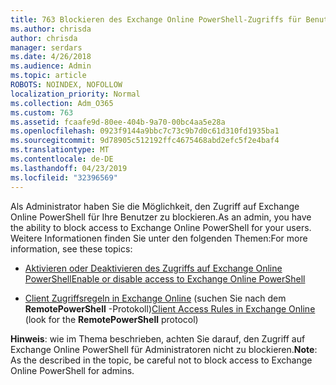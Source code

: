 ```yaml
---
title: 763 Blockieren des Exchange Online PowerShell-Zugriffs für Benutzer
ms.author: chrisda
author: chrisda
manager: serdars
ms.date: 4/26/2018
ms.audience: Admin
ms.topic: article
ROBOTS: NOINDEX, NOFOLLOW
localization_priority: Normal
ms.collection: Adm_O365
ms.custom: 763
ms.assetid: fcaafe9d-80ee-404b-9a70-00bc4aa5e28a
ms.openlocfilehash: 0923f9144a9bbc7c73c9b7d0c61d310fd1935ba1
ms.sourcegitcommit: 9d78905c512192ffc4675468abd2efc5f2e4baf4
ms.translationtype: MT
ms.contentlocale: de-DE
ms.lasthandoff: 04/23/2019
ms.locfileid: "32396569"
---
```

<span data-ttu-id="05fc3-102">Als Administrator haben Sie die Möglichkeit, den Zugriff auf Exchange Online PowerShell für Ihre Benutzer zu blockieren.</span><span class="sxs-lookup"><span data-stu-id="05fc3-102">As an admin, you have the ability to block access to Exchange Online PowerShell for your users.</span></span> <span data-ttu-id="05fc3-103">Weitere Informationen finden Sie unter den folgenden Themen:</span><span class="sxs-lookup"><span data-stu-id="05fc3-103">For more information, see these topics:</span></span>

- [<span data-ttu-id="05fc3-104">Aktivieren oder Deaktivieren des Zugriffs auf Exchange Online PowerShell</span><span class="sxs-lookup"><span data-stu-id="05fc3-104">Enable or disable access to Exchange Online PowerShell</span></span>](https://docs.microsoft.com/powershell/exchange/exchange-online/disable-access-to-exchange-online-powershell)

- <span data-ttu-id="05fc3-105">[Client Zugriffsregeln in Exchange Online](https://technet.microsoft.com/library/mt842508.aspx) (suchen Sie nach dem **RemotePowerShell** -Protokoll)</span><span class="sxs-lookup"><span data-stu-id="05fc3-105">[Client Access Rules in Exchange Online](https://technet.microsoft.com/library/mt842508.aspx) (look for the **RemotePowerShell** protocol)</span></span> 

<span data-ttu-id="05fc3-106">**Hinweis**: wie im Thema beschrieben, achten Sie darauf, den Zugriff auf Exchange Online PowerShell für Administratoren nicht zu blockieren.</span><span class="sxs-lookup"><span data-stu-id="05fc3-106">**Note**: As the described in the topic, be careful not to block access to Exchange Online PowerShell for admins.</span></span>
